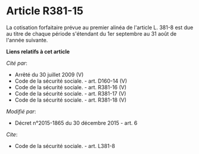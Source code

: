 # Article R381-15

La cotisation forfaitaire prévue au premier alinéa de l'article L. 381-8 est due au titre de chaque période s'étendant du 1er
septembre au 31 août de l'année suivante.

**Liens relatifs à cet article**

_Cité par_:

  - Arrêté du 30 juillet 2009 (V)
  - Code de la sécurité sociale. - art. D160-14 (V)
  - Code de la sécurité sociale. - art. R381-16 (V)
  - Code de la sécurité sociale. - art. R381-17 (V)
  - Code de la sécurité sociale. - art. R381-18 (V)

_Modifié par_:

  - Décret n°2015-1865 du 30 décembre 2015 - art. 6

_Cite_:

  - Code de la sécurité sociale. - art. L381-8
